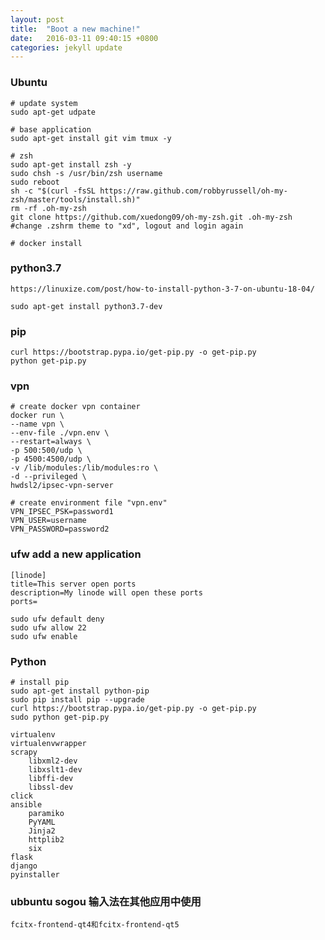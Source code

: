 ```yaml
---
layout: post
title:  "Boot a new machine!"
date:   2016-03-11 09:40:15 +0800
categories: jekyll update
---
```


### Ubuntu

    # update system
    sudo apt-get udpate

    # base application
    sudo apt-get install git vim tmux -y

    # zsh
    sudo apt-get install zsh -y
    sudo chsh -s /usr/bin/zsh username
    sudo reboot
    sh -c "$(curl -fsSL https://raw.github.com/robbyrussell/oh-my-zsh/master/tools/install.sh)"
    rm -rf .oh-my-zsh
    git clone https://github.com/xuedong09/oh-my-zsh.git .oh-my-zsh
    #change .zshrm theme to "xd", logout and login again

    # docker install

### python3.7

    https://linuxize.com/post/how-to-install-python-3-7-on-ubuntu-18-04/

    sudo apt-get install python3.7-dev

### pip
    curl https://bootstrap.pypa.io/get-pip.py -o get-pip.py
    python get-pip.py

    
### vpn

    # create docker vpn container
    docker run \
    --name vpn \
    --env-file ./vpn.env \
    --restart=always \
    -p 500:500/udp \
    -p 4500:4500/udp \
    -v /lib/modules:/lib/modules:ro \
    -d --privileged \
    hwdsl2/ipsec-vpn-server

    # create environment file "vpn.env"
    VPN_IPSEC_PSK=password1
    VPN_USER=username
    VPN_PASSWORD=password2


### ufw add a new application

    [linode]
    title=This server open ports
    description=My linode will open these ports
    ports=
    
    sudo ufw default deny
    sudo ufw allow 22
    sudo ufw enable


### Python

    # install pip
    sudo apt-get install python-pip
    sudo pip install pip --upgrade
    curl https://bootstrap.pypa.io/get-pip.py -o get-pip.py
    sudo python get-pip.py

    virtualenv
    virtualenvwrapper
    scrapy
        libxml2-dev
        libxslt1-dev
        libffi-dev
        libssl-dev
    click
    ansible
        paramiko
        PyYAML
        Jinja2
        httplib2
        six
    flask
    django
    pyinstaller


### ubbuntu sogou 输入法在其他应用中使用
    fcitx-frontend-qt4和fcitx-frontend-qt5
